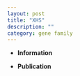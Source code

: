 ```yaml
---
layout: post
title: "XHS"
description: ""
category: gene family
---
```


* **Information**  

* **Publication**  


